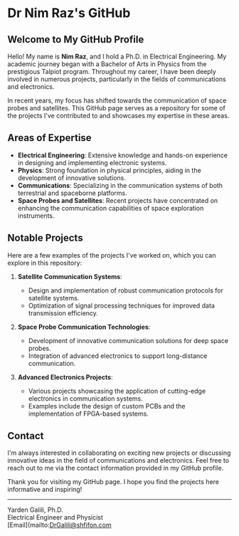# Dr Nim Raz's GitHub

## Welcome to My GitHub Profile

Hello! My name is **Nim Raz**, and I hold a Ph.D. in Electrical Engineering. My academic journey began with a Bachelor of Arts in Physics from the prestigious Talpiot program. Throughout my career, I have been deeply involved in numerous projects, particularly in the fields of communications and electronics.

In recent years, my focus has shifted towards the communication of space probes and satellites. This GitHub page serves as a repository for some of the projects I've contributed to and showcases my expertise in these areas.

## Areas of Expertise

- **Electrical Engineering**: Extensive knowledge and hands-on experience in designing and implementing electronic systems.
- **Physics**: Strong foundation in physical principles, aiding in the development of innovative solutions.
- **Communications**: Specializing in the communication systems of both terrestrial and spaceborne platforms.
- **Space Probes and Satellites**: Recent projects have concentrated on enhancing the communication capabilities of space exploration instruments.

## Notable Projects

Here are a few examples of the projects I've worked on, which you can explore in this repository:

1. **Satellite Communication Systems**:
   - Design and implementation of robust communication protocols for satellite systems.
   - Optimization of signal processing techniques for improved data transmission efficiency.

2. **Space Probe Communication Technologies**:
   - Development of innovative communication solutions for deep space probes.
   - Integration of advanced electronics to support long-distance communication.

3. **Advanced Electronics Projects**:
   - Various projects showcasing the application of cutting-edge electronics in communication systems.
   - Examples include the design of custom PCBs and the implementation of FPGA-based systems.

## Contact

I'm always interested in collaborating on exciting new projects or discussing innovative ideas in the field of communications and electronics. Feel free to reach out to me via the contact information provided in my GitHub profile.

Thank you for visiting my GitHub page. I hope you find the projects here informative and inspiring!

---

Yarden Galili, Ph.D.  
Electrical Engineer and Physicist  
[Email](mailto:DrGalili@shfifon.com

